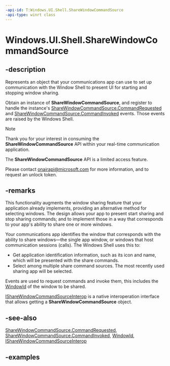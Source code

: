 ```yaml
---
-api-id: T:Windows.UI.Shell.ShareWindowCommandSource
-api-type: winrt class
---
```


# Windows.UI.Shell.ShareWindowCommandSource

<!--
public sealed class ShareWindowCommandSource
-->

## -description
Represents an object that your communications app can use to set up communication with the Window Shell to present UI for starting and stopping window sharing. 

Obtain an instance of **ShareWindowCommandSource**, and register to handle the instance's [ShareWindowCommandSource.CommandRequested](sharewindowcommandsource_commandrequested.md) and [ShareWindowCommandSource.CommandInvoked](sharewindowcommandsource_commandinvoked.md) events. Those events are raised by the Windows Shell.

> [!NOTE]
> Thank you for your interest in consuming the **ShareWindowCommandSource** API within your real-time communication application.
>
> The **ShareWindowCommandSource** API is a limited access feature.
>
> Please contact [onairapi@microsoft.com](mailto://onairapi@microsoft.com) for more information, and to request an unlock token.

## -remarks
This functionality augments the window sharing feature that your application already implements, providing an alternative method for selecting windows. The design allows your app to present start sharing and stop sharing commands; and to implement those in a way that corresponds to your app's ability to share one or more windows.

Your communications app identifies the window that corresponds with the ability to share windows&mdash;the single app window, or windows that host communication sessions (calls). The Windows Shell uses this to:

* Get application identification information, such as its icon and name, which will be presented with the share commands.
* Select among multiple share command sources. The most recently used sharing app will be selected.

Events are used to request commands and invoke them, this includes the [WindowId](/uwp/api/windows.ui.windowid) of the window to be shared.

[IShareWindowCommandSourceInterop](/windows/win32/api/sharewindowcommandsourceinterop/nn-sharewindowcommandsourceinterop-isharewindowcommandsourceinterop) is a native interoperation interface that allows getting a **ShareWindowCommandSource** object.

## -see-also
[ShareWindowCommandSource.CommandRequested](sharewindowcommandsource_commandrequested.md), [ShareWindowCommandSource.CommandInvoked](sharewindowcommandsource_commandinvoked.md), [WindowId](/uwp/api/windows.ui.windowid), [IShareWindowCommandSourceInterop](/windows/win32/api/sharewindowcommandsourceinterop/nn-sharewindowcommandsourceinterop-isharewindowcommandsourceinterop)

## -examples
